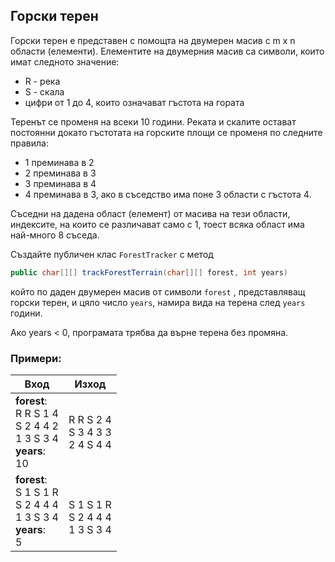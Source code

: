 ## Горски терен
Горски терен е представен с помощта на двумерен масив с m x n области (елементи).
Елементите на двумерния масив са символи, които имат следното значение:
 - R - река
 - S - скала
 - цифри от 1 до 4, които означават гъстота на гората
 
Теренът се променя на всеки 10 години. Реката и скалите остават постоянни докато гъстотата на горските площи се променя по следните правила:
 - 1 преминава в 2
 - 2 преминава в 3
 - 3 преминава в 4
 -  4 преминава в 3, ако в съседство има поне 3 области с гъстота 4.
 
Съседни на дадена област (елемент) от масива на тези области, индексите, на които се различават само с 1, тоест всяка област има най-много 8 съседа.

Създайте публичен клас `ForestTracker` с метод

```java
public char[][] trackForestTerrain(char[][] forest, int years)
```
който по даден двумерен масив от символи `forest` , представляващ горски терен, и цяло число `years`, намира вида на терена след `years` години.

Aко years < 0, програмата трябва да върне терена без промяна.
### Примери:
| Вход | Изход |
|--    |  --   |
| **forest**: <br> R R S 1 4 <br> S 2 4 4 2 <br> 1 3 S 3 4 <br> **years**: <br>10 |R R S 2 4 <br> S 3 4 3 3 <br>2 4 S 4 4|
**forest**: <br> S 1 S 1 R <br> S 2 4 4 4 <br> 1 3 S 3 4 <br> **years**: <br>5 |<br> S 1 S 1 R <br> S 2 4 4 4 <br> 1 3 S 3 4 
